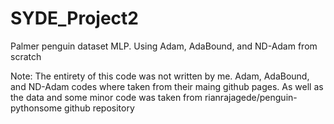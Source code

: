 # SYDE_Project2
Palmer penguin dataset MLP. Using Adam, AdaBound, and ND-Adam from scratch




Note: The entirety of this code was not written by me. Adam, AdaBound, and ND-Adam codes where taken from their maing github pages. As well as the data and some minor code was taken from rianrajagede/penguin-pythonsome github repository
